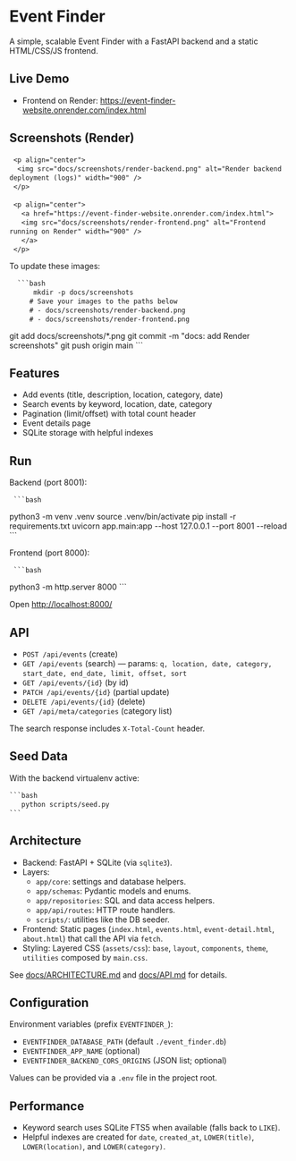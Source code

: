 # Event Finder

A simple, scalable Event Finder with a FastAPI backend and a static HTML/CSS/JS frontend.

## Live Demo

- Frontend on Render: <https://event-finder-website.onrender.com/index.html>

## Screenshots (Render)

<!-- Add your screenshots to docs/screenshots and they will render here. -->

     <p align="center">
      <img src="docs/screenshots/render-backend.png" alt="Render backend deployment (logs)" width="900" />
     </p>

     <p align="center">
       <a href="https://event-finder-website.onrender.com/index.html">
       <img src="docs/screenshots/render-frontend.png" alt="Frontend running on Render" width="900" />
       </a>
     </p>

To update these images:

      ```bash
          mkdir -p docs/screenshots
         # Save your images to the paths below
         # - docs/screenshots/render-backend.png
         # - docs/screenshots/render-frontend.png
git add docs/screenshots/*.png
git commit -m "docs: add Render screenshots"
git push origin main
       ```

## Features

- Add events (title, description, location, category, date)
- Search events by keyword, location, date, category
- Pagination (limit/offset) with total count header
- Event details page
- SQLite storage with helpful indexes

## Run

Backend (port 8001):

     ```bash
python3 -m venv .venv
source .venv/bin/activate
pip install -r requirements.txt
uvicorn app.main:app --host 127.0.0.1 --port 8001 --reload
    ```

Frontend (port 8000):

     ```bash
python3 -m http.server 8000
    ```

Open [http://localhost:8000/](http://localhost:8000/)

## API

- `POST /api/events` (create)
- `GET /api/events` (search) — params: `q, location, date, category, start_date, end_date, limit, offset, sort`
- `GET /api/events/{id}` (by id)
- `PATCH /api/events/{id}` (partial update)
- `DELETE /api/events/{id}` (delete)
- `GET /api/meta/categories` (category list)

The search response includes `X-Total-Count` header.

## Seed Data

With the backend virtualenv active:

    ```bash
       python scripts/seed.py
    ```

## Architecture

- Backend: FastAPI + SQLite (via `sqlite3`).
- Layers:
  - `app/core`: settings and database helpers.
  - `app/schemas`: Pydantic models and enums.
  - `app/repositories`: SQL and data access helpers.
  - `app/api/routes`: HTTP route handlers.
  - `scripts/`: utilities like the DB seeder.
- Frontend: Static pages (`index.html`, `events.html`, `event-detail.html`, `about.html`) that call the API via `fetch`.
- Styling: Layered CSS (`assets/css`): `base`, `layout`, `components`, `theme`, `utilities` composed by `main.css`.

See [docs/ARCHITECTURE.md](docs/ARCHITECTURE.md) and [docs/API.md](docs/API.md) for details.

## Configuration

Environment variables (prefix `EVENTFINDER_`):

- `EVENTFINDER_DATABASE_PATH` (default `./event_finder.db`)
- `EVENTFINDER_APP_NAME` (optional)
- `EVENTFINDER_BACKEND_CORS_ORIGINS` (JSON list; optional)

Values can be provided via a `.env` file in the project root.

## Performance

- Keyword search uses SQLite FTS5 when available (falls back to `LIKE`).
- Helpful indexes are created for `date`, `created_at`, `LOWER(title)`, `LOWER(location)`, and `LOWER(category)`.
